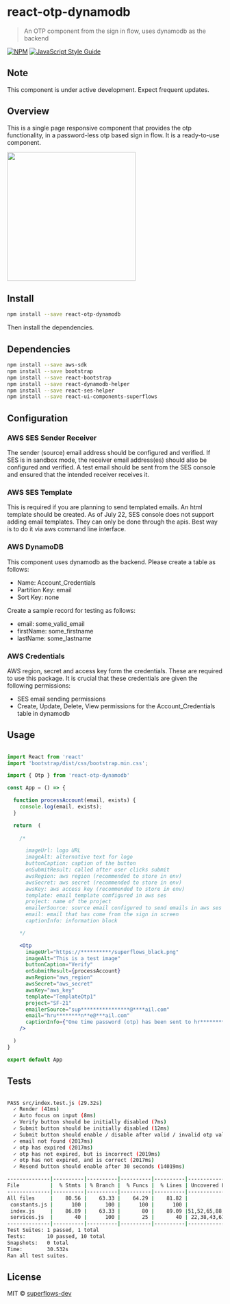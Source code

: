 # react-otp-dynamodb

> An OTP component from the sign in flow, uses dynamodb as the backend

[![NPM](https://img.shields.io/npm/v/react-otp-dynamodb.svg)](https://www.npmjs.com/package/react-otp-dynamodb) [![JavaScript Style Guide](https://img.shields.io/badge/code_style-standard-brightgreen.svg)](https://standardjs.com)

## Note

This component is under active development. Expect frequent updates.

## Overview

This is a single page responsive component that provides the otp functionality, in a password-less otp based sign in flow. It is a ready-to-use component.

<img width="300" src="https://user-images.githubusercontent.com/108924653/179774995-4cafeafc-b6ed-490b-815e-c3af2dea60aa.png">

## Install

```bash
npm install --save react-otp-dynamodb
```
Then install the dependencies.

## Dependencies

```bash
npm install --save aws-sdk
npm install --save bootstrap
npm install --save react-bootstrap
npm install --save react-dynamodb-helper
npm install --save react-ses-helper
npm install --save react-ui-components-superflows
```

## Configuration

### AWS SES Sender Receiver

The sender (source) email address should be configured and verified. If SES is in sandbox mode, the receiver email address(es) should also be configured and verified. A test email should be sent from the SES console and ensured that the intended receiver receives it.

### AWS SES Template

This is required if you are planning to send templated emails. An html template should be created. As of July 22, SES console does not support adding email templates. They can only be done through the apis. Best way is to do it via aws command line interface.

### AWS DynamoDB

This component uses dynamodb as the backend. Please create a table as follows:

- Name: Account_Credentials
- Partition Key: email
- Sort Key: none

Create a sample record for testing as follows:
- email: some_valid_email
- firstName: some_firstname
- lastName: some_lastname

### AWS Credentials

AWS region, secret and access key form the credentials. These are required to use this package. It is crucial that these credentials are given the following permissions: 
- SES email sending permissions
- Create, Update, Delete, View permissions for the Account_Credentials table in dynamodb

## Usage

```jsx

import React from 'react'
import 'bootstrap/dist/css/bootstrap.min.css';

import { Otp } from 'react-otp-dynamodb'

const App = () => {

  function processAccount(email, exists) {
    console.log(email, exists);
  }

  return  (
  
    /*

      imageUrl: logo URL
      imageAlt: alternative text for logo
      buttonCaption: caption of the button
      onSubmitResult: called after user clicks submit
      awsRegion: aws region (recommended to store in env)
      awsSecret: aws secret (recommended to store in env)
      awsKey: aws access key (recommended to store in env)
      template: email template comfigured in aws ses
      project: name of the project
      emailerSource: source email configured to send emails in aws ses
      email: email that has come from the sign in screen
      captionInfo: information block

    */

    <Otp  
      imageUrl="https://**********/superflows_black.png" 
      imageAlt="This is a test image"
      buttonCaption="Verify"
      onSubmitResult={processAccount}
      awsRegion="aws_region"
      awsSecret="aws_secret"
      awsKey="aws_key"
      template="TemplateOtp1"
      project="SF-21"
      emailerSource="sup****************@****ail.com"
      email="hru********n**e@***ail.com"
      captionInfo={"One time password (otp) has been sent to hr********@**il.com"}
    />

  )
}

export default App


```

## Tests

```bash

PASS src/index.test.js (29.32s)
  ✓ Render (41ms)
  ✓ Auto focus on input (8ms)
  ✓ Verify button should be initially disabled (7ms)
  ✓ Submit button should be initially disabled (12ms)
  ✓ Submit button should enable / disable after valid / invalid otp value (4072ms)
  ✓ email not found (2017ms)
  ✓ otp has expired (2017ms)
  ✓ otp has not expired, but is incorrect (2019ms)
  ✓ otp has not expired, and is correct (2017ms)
  ✓ Resend button should enable after 30 seconds (14019ms)

--------------|----------|----------|----------|----------|-------------------|
File          |  % Stmts | % Branch |  % Funcs |  % Lines | Uncovered Line #s |
--------------|----------|----------|----------|----------|-------------------|
All files     |    80.56 |    63.33 |    64.29 |    81.82 |                   |
 constants.js |      100 |      100 |      100 |      100 |                   |
 index.js     |    86.89 |    63.33 |       80 |    89.09 |51,52,65,88,89,146 |
 services.js  |       40 |      100 |       25 |       40 | 22,38,43,61,67,83 |
--------------|----------|----------|----------|----------|-------------------|
Test Suites: 1 passed, 1 total
Tests:       10 passed, 10 total
Snapshots:   0 total
Time:        30.532s
Ran all test suites.

```

## License

MIT © [superflows-dev](https://github.com/superflows-dev)
